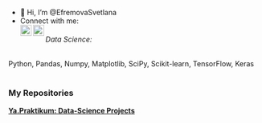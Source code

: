 - 👋 Hi, I’m @EfremovaSvetlana
- Connect with me: \
[<img align="left" alt="opa_oz | LinkedIn" width="22px" src="https://cdn.jsdelivr.net/npm/simple-icons@v3/icons/linkedin.svg" />][linkedin]
[<img align="left" alt="opa_oz | LinkedIn" width="22px" src="https://cdn.jsdelivr.net/npm/simple-icons@v3/icons/telegram.svg" />][telegram]


###### Data Science: 
Python, Pandas, Numpy, Matplotlib, SciPy, Scikit-learn, TensorFlow, Keras
<br><br>
<h3>My Repositories</h3>

<tr>
      <td><a href="https://github.com/EfremovaSvetlana/Yandex_Praktikum_Portfolio"><b>Ya.Praktikum: Data-Science Projects</b></a></td>
     </tr>
  </tbody>
</table>


[linkedin]: https://www.linkedin.com/in/светлана-ефремова-112a1486
[telegram]: https://t.me/coolsunray
<!---
EfremovaSvetlana/EfremovaSvetlana is a ✨ special ✨ repository because its `README.md` (this file) appears on your GitHub profile.
You can click the Preview link to take a look at your changes.
--->
